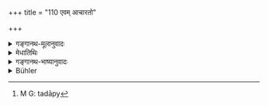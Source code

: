 +++
title = "110 एवम् आचारतो"

+++

<details><summary>गङ्गानथ-मूलानुवादः</summary>

Having thus seen that virtue is got at from Right Behaviour, the sages regarded Right Behaviour as the very root of all Austerity.—(110)
</details>

<details><summary>मेधातिथिः</summary>

यावत् किंचित् **तपः** प्राणायाममौनयमनियमकृच्छ्रचान्द्रायणानशनादि तस्य **सर्वस्य** फलप्रसवे **मूलम्** आचारः, अतस् तम् एव **मुनयस्** तपःफलार्थिनो मूलत्वेन कारणतया **जगृहुः** गृहीतवन्तः । आचाराद् दृष्ट्वा **धर्मस्य मुनयो गतिं **प्राप्तिम् । अतिक्लेशकरं तपस् तथाप्य्[^१५८] आचारहीनस्य न फलतीति श्रुतिः ॥ १.११० ॥


[^१५८]:
     M G: tadāpy
</details>

<details><summary>गङ्गानथ-भाष्यानुवादः</summary>

‘*Of all Austerity*,—*i.e*. Breath-control, silence, observances, self-control, and the busts of ‘*Kṛcchra*, *Chāndrā* *yaṇa*, and also absolute Fasting’;—of all this ‘Austerity,’ Right Behaviour is ‘*the root*,’—the direct cause, leading to the growth of their fruit.—For the reason given, the *sages regarded*, accepted, it as being the
*root*,—*i.e*. the cause,—of Austerity, performed by men desiring
results.—‘*Having seen that virtue is got at*,’—acquired—‘*from Right Behaviour*.’—However difficult the Austerity performed, it is not fruitful for the man that is without Right Behaviour so says the
*Śruti*.—(111).
</details>

<details><summary>Bühler</summary>

110	The sages who saw that the sacred law is thus grounded on the rule of conduct, have taken good conduct to be the most excellent root of all austerity.
</details>
